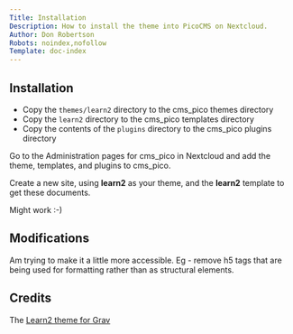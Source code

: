```yaml
---
Title: Installation
Description: How to install the theme into PicoCMS on Nextcloud.
Author: Don Robertson
Robots: noindex,nofollow
Template: doc-index
---
```


## Installation

* Copy the `themes/learn2` directory to the cms_pico themes directory
* Copy the `learn2` directory to the cms_pico templates directory
* Copy the contents of the `plugins` directory to the cms_pico plugins directory

Go to the Administration pages for cms_pico in Nextcloud and add the theme,  templates, and plugins to cms_pico.

Create a new site, using **learn2** as your theme, and the **learn2** template to get these documents.

Might work :-)

## Modifications

Am trying to make it a little more accessible. Eg - remove h5 tags that are being used for formatting rather than as structural elements.

## Credits

The [Learn2 theme for Grav](https://github.com/getgrav/grav-theme-learn2)
